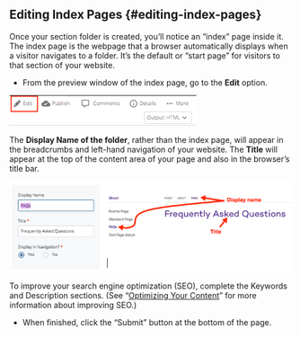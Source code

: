 ## Editing Index Pages {#editing-index-pages}

Once your section folder is created, you’ll notice an “index” page inside it. The index page is the webpage that a browser automatically displays when a visitor navigates to a folder. It’s the default or “start page” for visitors to that section of your website.

* From the preview window of the index page, go to the **Edit** option.

![](/assets/105.png)

The **Display Name of the folder**, rather than the index page, will appear in the breadcrumbs and left-hand navigation of your website. The **Title** will appear at the top of the content area of your page and also in the browser’s title bar.

![106](../assets/106.png)

To improve your search engine optimization \(SEO\), complete the Keywords and Description sections. \(See “[Optimizing Your Content](../module_5_other_helpful_tips/creating_line_or_paragraph_breaks.md)” for more information about improving SEO.\)

* When finished, click the “Submit” button at the bottom of the page.



